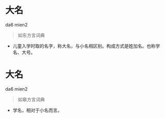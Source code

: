# 大名
da6 mien2
> 如东方言词典
- 儿童入学时取的名字，称大名，与小名相区别。构成方式是姓加名。也称学名、大号。

# 大名
da6 mien2
> 如皋方言词典
- 学名，相对于小名而言。
